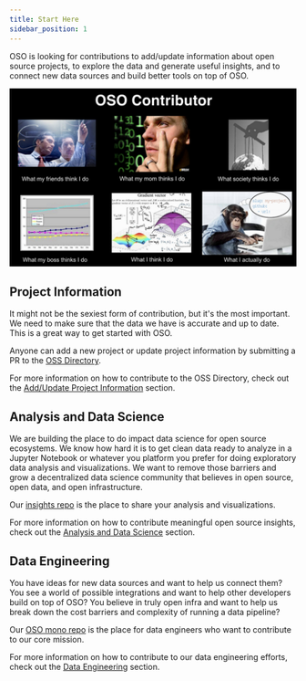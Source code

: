 ```yaml
---
title: Start Here
sidebar_position: 1
---
```


OSO is looking for contributions to add/update information about open source projects, to explore the data and generate useful insights, and to connect new data sources and build better tools on top of OSO.

![image](data-scientist-meme.png)

## Project Information

It might not be the sexiest form of contribution, but it's the most important. We need to make sure that the data we have is accurate and up to date. This is a great way to get started with OSO.

Anyone can add a new project or update project information by submitting a PR to the [OSS Directory](https://github.com/opensource-observer/oss-directory).

For more information on how to contribute to the OSS Directory, check out the [Add/Update Project Information](./add-update/intro) section.

## Analysis and Data Science

We are building the place to do impact data science for open source ecosystems. We know how hard it is to get clean data ready to analyze in a Jupyter Notebook or whatever you platform you prefer for doing exploratory data analysis and visualizations. We want to remove those barriers and grow a decentralized data science community that believes in open source, open data, and open infrastructure.

Our [insights repo](https://github.com/opensource-observer/insights) is the place to share your analysis and visualizations.

For more information on how to contribute meaningful open source insights, check out the [Analysis and Data Science](./data-science/intro) section.

## Data Engineering

You have ideas for new data sources and want to help us connect them? You see a world of possible integrations and want to help other developers build on top of OSO? You believe in truly open infra and want to help us break down the cost barriers and complexity of running a data pipeline?

Our [OSO mono repo](https://github.com/opensource-observer/oso) is the place for data engineers who want to contribute to our core mission.

For more information on how to contribute to our data engineering efforts, check out the [Data Engineering](./data-engineering/intro) section.
